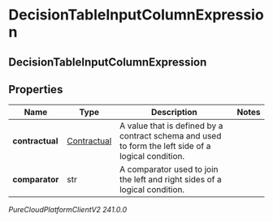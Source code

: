 # DecisionTableInputColumnExpression

## DecisionTableInputColumnExpression

## Properties

|Name | Type | Description | Notes|
|------------ | ------------- | ------------- | -------------|
| **contractual** | [Contractual](Contractual) | A value that is defined by a contract schema and used to form the left side of a logical condition. | |
| **comparator** | str | A comparator used to join the left and right sides of a logical condition. | |



_PureCloudPlatformClientV2 241.0.0_
